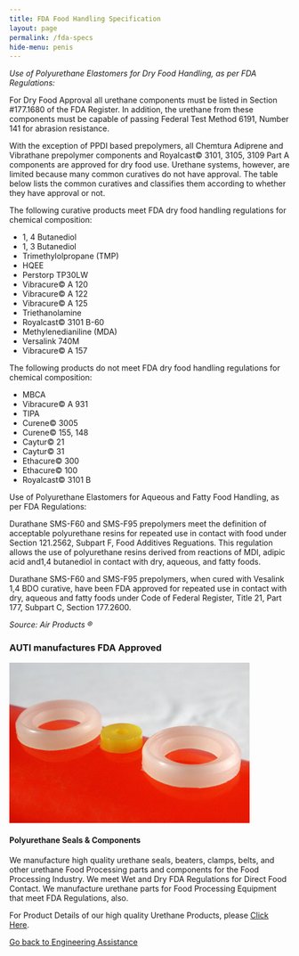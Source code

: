 ```yaml
---
title: FDA Food Handling Specification
layout: page
permalink: /fda-specs
hide-menu: penis
---
```


*Use of Polyurethane Elastomers for Dry Food Handling, as per FDA Regulations:*

For Dry Food Approval all urethane components must be listed in Section #177.1680 of the FDA Register. In addition, the urethane from these components must be capable of passing Federal Test Method 6191, Number 141 for abrasion resistance.

With the exception of PPDI based prepolymers, all Chemtura Adiprene and Vibrathane prepolymer components and Royalcast© 3101, 3105, 3109 Part A components are approved for dry food use. Urethane systems, however, are limited because many common curatives do not have approval. The table below lists the common curatives and classifies them according to whether they have approval or not.

The following curative products meet FDA dry food handling regulations for chemical composition:

- 1, 4 Butanediol
- 1, 3 Butanediol
- Trimethylolpropane (TMP)
- HQEE
- Perstorp TP30LW
- Vibracure© A 120
- Vibracure© A 122
- Vibracure© A 125
- Triethanolamine
- Royalcast© 3101 B-60
- Methylenedianiline (MDA)
- Versalink 740M
- Vibracure© A 157

The following products do not meet FDA dry food handling regulations for chemical composition:

- MBCA
- Vibracure© A 931
- TIPA
- Curene© 3005
- Curene© 155, 148
- Caytur© 21
- Caytur© 31
- Ethacure© 300
- Ethacure© 100
- Royalcast© 3101 B

Use of Polyurethane Elastomers for Aqueous and Fatty Food Handling, as per FDA Regulations:

Durathane SMS-F60 and SMS-F95 prepolymers meet the definition of acceptable polyurethane resins for repeated use in contact with food under Section 121.2562, Subpart F, Food Additives Reguations. This regulation allows the use of polyurethane resins derived from reactions of MDI, adipic acid and1,4 butanediol in contact with dry, aqueous, and fatty foods.

Durathane SMS-F60 and SMS-F95 prepolymers, when cured with Vesalink 1,4 BDO curative, have been FDA approved for repeated use in contact with dry, aqueous and fatty foods under Code of Federal Register, Title 21, Part 177, Subpart C, Section 177.2600.

*Source: Air Products ®*

### AUTI manufactures FDA Approved 

![AUTI manufactures FDA Approved Polyurethane Seals](img/SEALS6.jpg)

#### Polyurethane Seals & Components

We manufacture high quality urethane seals, beaters, clamps, belts, and other urethane Food Processing parts and components for the Food Processing Industry. We meet Wet and Dry FDA Regulations for Direct Food Contact. We manufacture urethane parts for Food Processing Equipment that meet FDA Regulations, also.

For Product Details of our high quality Urethane Products, please [Click Here](products-and-services).  

[Go back to Engineering Assistance](engeneering-assistance)

